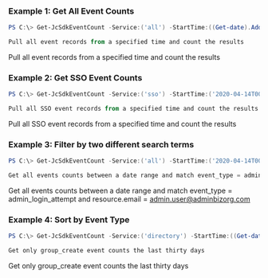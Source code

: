 ### Example 1: Get All Event Counts

```powershell
PS C:\> Get-JcSdkEventCount -Service:('all') -StartTime:((Get-date).AddDays(-30))

Pull all event records from a specified time and count the results
```

Pull all event records from a specified time and count the results

### Example 2: Get SSO Event Counts

```powershell
PS C:\> Get-JcSdkEventCount -Service:('sso') -StartTime:('2020-04-14T00:00:00Z')

Pull all SSO event records from a specified time and count the results
```

Pull all SSO event records from a specified time and count the results

### Example 3: Filter by two different search terms

```powershell
PS C:\> Get-JcSdkEventCount -Service:('all') -StartTime:('2020-04-14T00:00:00Z') -EndTime:('2020-04-20T23:00:00Z') -SearchTermAnd @{"event_type" = "admin_login_attempt"; "resource.email" = "admin.user@adminbizorg.com"}

Get all events counts between a date range and match event_type = admin_login_attempt and resource.email = admin.user@adminbizorg.com
```

Get all events counts between a date range and match event_type = admin_login_attempt and resource.email = admin.user@adminbizorg.com

### Example 4: Sort by Event Type

```powershell
PS C:\> Get-JcSdkEventCount -Service:('directory') -StartTime:((Get-date).AddDays(-30)) -searchTermAnd:@{"event_type" = "group_create"}

Get only group_create event counts the last thirty days
```

Get only group_create event counts the last thirty days